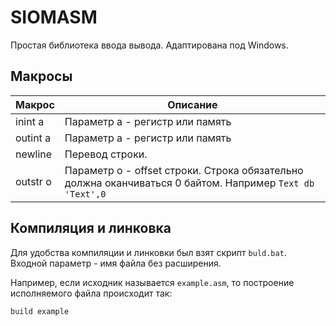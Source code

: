 # SIOMASM

Простая библиотека ввода вывода. Адаптирована под Windows.

## Макросы

Макрос   | Описание
---------|---------
inint a  | Параметр a - регистр или память
outint a | Параметр a - регистр или память
newline  | Перевод строки.
outstr o | Параметр o - offset строки. Строка обязательно должна оканчиваться 0 байтом. Например `Text db 'Text',0`

## Компиляция и линковка

Для удобства компиляции и линковки был взят скрипт `buld.bat`. Входной параметр - имя файла без расширения. 

Например, если исходник называется `example.asm`, то построение исполняемого файла происходит так:
```
build example
```
